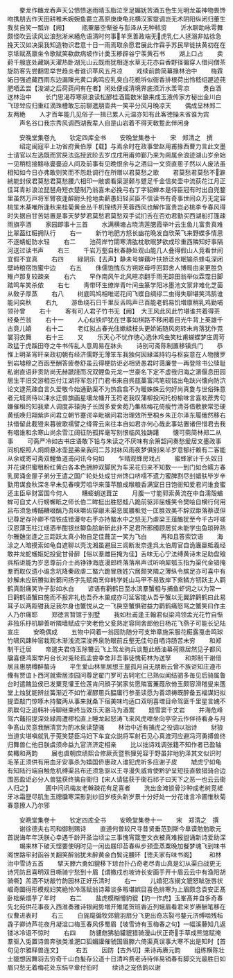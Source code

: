 <!-- { "loadSidebar": true } -->
　　豢龙作醢龙呑声天公愦愦迷雨晴玉脂泣烹足媚妩苦酒五色生光明龙虽神物畏馋吻携朋去作天田耕稚禾婉婉鱼薧立髙原庚庚龟兆横汉家燮调岂无术阴阳纵闭归董生我贫自笑一瓢许【阙】
　　瓶粟屡空惭釜与彭泽从无种秫资
　　沂水聊助咏雩舞颇怪吹云读风讼浪愁淅米繙危语清时何事羊烹善政端无虎乳仁人拯溺非姑徐急挽天汉如决渠我知造物识君意十日一雨焉取余愿君展此作霖手苏民旱徙扶黄初在在京坻赋髙廪坐令歌赋笑欷歔病坡作计羮玉糁辟谷宁羡黄石书
　　湖上口占
　　卖葑千艘底处藏娲天濯热卧湖光山云既雨犹相逐水草无花亦自香野径徧穿人借问僧茶旋防客先尝翻思举世趋炎者谁识苹风五月凉
　　戏续前韵简幕掾林治中
　　梅霖妬日强遮藏西雨东边漏隟光黄口禽鸣应乳臭白花栀坼似衙香排根荷出怜嵇绍遯迹莼肥哂孟尝【浚湖之后荷莼间有在者】闲处便成清境界底须沂水羡雩凉
　　煑白酒送林治中
　　长门思渴荐寒泉浪读松醪桂酒篇数米酿来成玉液传家方秘出金川白飞琼斚应归重红滴珠槽敢忘前聊遣朋壶共一笑平分风月晩凉天
　　偶成呈林郑二友两絶
　　人才百年能几见俗子一揖已累人元温亦知有此客徳操未省谁为宾
　　声名谷口我宗秀风调西湖我辈人自是山岩着不得天敎蹔此伴闲身













　　安晚堂集卷九
　　钦定四库全书
　　安晩堂集巻十
　　宋　郑清之　撰
　　绍定闽宼平上功省府黄伯厚【载】与焉余时在政事堂赵用甫掾西曹力言此文墨士请官以左选既而赏戾法迄授武阶去岁戊戌用甫帅鄞乃来为阃属余浪迹湖山岁余始一见稍稔接觞咏亹亹迫人间及前事有见晩恨余与之酒曰一文资直慁子然以人废法虽相知如今日亦弗敢则笑而不怨赴调行在所赠以君莫愁之歌
　　君莫愁君莫愁不澼絖能封侯君莫愁君莫愁腰六相印一敝裘看渠涎颡与躄足千金信矣壶中流荻花江月正佳耳青衫浪泣琵琶舟短衣楚制乃翁喜未必挽弓右丁字貂蝉本是侍臣冠有时出自兜鍪里虽然万戸将军臂夜逢醉尉头抢地卖薪愚妇轻买臣不信读书有奇事世间众万无定容桃笙木棊唯所逢秋来桂菊黄金丛千机锦绣开芙蓉西风也解作富贵岂必桃李专春风得时失据自甘苦姑置是事天梦梦君莫愁君莫愁双手试扪舌在否劝君勤买西湖船打篷疎雨旗亭酒
　　家园即事十三首
　　水满横塘占晓清莲腮霞举叶云生鱼儿富贵真难比翠葢红糚拥队行
　　右一
　　新竹地肥方怒长幽花晩发自欣荣飞来野蝶多情思不逐蜻蜓防水轻
　　右二
　　池荷岸竹閟寒清肱枕欹眠梦欲成珍重西隣知好事隔河送过读书声
　　右三
　　千岩万壑自秋春静处观山能几人叠得假山人竞看世间宜假不宜真
　　右四
　　緑阴乐【去声】静未号蝉藕叶扶娇泛水眠输杀蜂屯深闭壁峙粮宿饱蜜中边
　　右五
　　侏儒饱愧东方朔妪母呼回郭舍人博局由来更胜负雉卢那复较疎亲
　　右六
　　早作南风午北风暄凉翻手雨无踪田翁举似霖霪日脚踏鸣车笑杀侬
　　右七
　　靑带环生缭岸青叶间虫篆学阳冰墨池文冡非难化芝菌从敎子厚蒸
　　右八
　　树底鸣鸠相唯诺花间飞蝶自绸缪二虫得失聊堪笑鸿鹄谁能问奕秋
　　右九
　　游鱼绕石日千里反舌鸣声已百能老鹤易饥増廪稍乳鸡勤哺领孙曾
　　右十
　　客有可人君子竹书无【阙】　大王风此风此竹堪谁共着得茶经桑苎翁
　　右十一
　　人心似铁炉犹在世事如棋路不移闲着目光牛背上英雄千古竟儿嬉
　　右十二
　　老红拟占春光住嫰緑枝头更娇妬随风宛转未肯落犹作霓裳羽衣舞
　　右十三
　　又
　　乐天心不忧作徳心逸休鸡虫笑杜甫蝴蝶梦庄周苛政猛于虎蹊田夺之牛书传乱人意周易在牀头
　　诗别可斋陈制置移镇呉门
　　恭惟上明圣宵旰亲政初朝有经济儒野无薄笨车我独何因縁滥持钧与枢妄意在人物捜罗到岩墟穆之百函至酬答疲巻舒虽云得梗防讵必相贤愚君时蔼廉誉一再登除书公牍耻私谢直语非贡防尚无赫蹏牋而况双鲤鱼元龙一世豪名下定不虚我归海之濵偃息田园居生平旧交游相忘付江湖将军忽打门君书来自呉瓿藁富鸿笔砚铭出龟趺兴懐向防泬论文逮荒疎自言久爱敬今始通勤渠不为热翕翕不为暖姝姝云何好尚真夐与世俗殊意者元城贤待以涑水迂兽旗画星壤龙幡开玉符老我叹蒲柳投闲托枌榆味言喜啖蔗秀句嫌催租的知我辈人调度非辕驹子长固多爱舍菀乃集枯梅花倚瘦竹清芬借敷腴常恐硬黄纸唤归翔紫庐问君立朝节蹇谔辛毗裾问君治理效所至桐乡朱正尔泽东履俄然移右扶借留此截镫来暮彼歌襦譬之绛霄云来往本自如君亦何心哉此事姑置诸但惜君去我有唱谁和余寒山尚余雪江阔征防孤挥毫写别恨临风独踌躇
　　懐可斋简林郑二从事
　　可斋严冷如古书庄语敢下铅与朱读之不厌味有余箫韶间奏愁爰居文墨政事同机枢照人炯炯悬冰壶昆弟亲我同二苏对牀风雨夜梦俱别来半岁意郁纡赖有二客能从余或寄可斋双鲤鱼道甫问讯今何如
　　乍晴观蜂房戏占
　　蜜蜂家计千头奴日并花课供蜜租粉红黄白各本色拥肿双脚尻为车采花归来不知数一一到门如合繻方春乳房涌金屋子弟分王遣之国广轮处处成甘州馋口哜嚅不遗力蜜脾割尽刲蜡肤毕岁辛勤用谋食秋深冬早未见春嗅芳咀华来藻苹酿成糇粮香满室日日饱衙知爱君问谁食蜜还主臣阜财富国今何人
　　糟蟛蚏送葺芷
　　月腹一寸能郭索黄流在中自濡殻蝤蛑可自丈人行螃蠏眡之师长伯二眸挺出胜怒蛙八跪前驱非屈蠖笑令樊哙自横行何用吕布须急缚餔糟啜醨乃吾味嚼齿穿龈未渠恶属餍秪觉一匡胜效美不辞双距落蔡谟但记尊足存孙卿不悟铁成错漫夸右手亦持螯水中之怒无乃虐梁王葅醢犹至今千古吁嗟汉恩薄玉柱江瑶酒半酣银丝鲫鱼脍新斫此非不足君所邪斶顾居贫未能学虫鱼琐碎熟尔雅麯坐逢之三距跃太真小物自足佳葺芷一笑为飞白
　　再和且答索饮语
　　海涂之人暗摸索如龟自遮聊以壳沈湘虽避屈三闾断发奈逢呉太伯周官自诡蠯蠃蚳羲经敢并龙蛇蠖妪妃投瓮甘骨醉【俗以羣雌巨掩为佳】舌味无心宁法缚黄诗未足助盘飱呉稻讵能为岁恶尊前介士尚铮铮海底漫郎终落落帛声试听响犀瓠玉指为渠代金错掩羣而取仅遗小谁念坑降秦政虐二螯六跪冒族姓穴居颇笑隣之薄纵令膑足亦可喜中有妙解未应斫賸拟新篘问扬字先赋南烹仰韩学蚝山马甲不易致岸下紫鳞方牣跃主人鹳鹤真耐痛笑许子彭如水白
　　谚语有鹳鹤日至水滨羣蟹相与捕鱼虾饲之以为常一日鹳鹤语蟹曰施而不报非礼也吾乔木巢成亦可延客能从吾乎蟹以无翼辞鹳鹤曰此易耳子以两距钳我足我尔身也蟹悦从之一飞戾空蟹惧钳益力鹳鹤痛怒骂之蟹笑曰作主人乃尔痛耶
　　郑徳言暂馆于别墅
　　我如杜甫逢王翰君似梁鸿领孟光花竹自惭非独乐杼机聊善听隣墙赋成宁笑老伧父瓮熟定容同舍郎他日杨花飞燕子可能长记陆宣庄
　　安晩偶成
　　五物中间着一翁园防随分可支笻章施采服花糚露戛击鸣球竹啸风踈种宻栽观木渐浅流深浚养泉防眼前丘壑无佳句自哂诗肠苦未穷
　　和郑制干迁居
　　帝遣夫君侍玉除籋云飞上驾龙驹兵谈蹔此栖油幕荷隰居然见子都风牖喜便鸿案举月台长对兎轮孤孟尝幸舍非吾事徒愧荀林为送孥
　　和郑制干谢借居且惠朋樽醉螯诗
　　平生爱山林里居想王屋孤月自无朋断云曾不族讵知庄遵市儵有贾谊卜西河就索居漆园问尊足翟门罗可去轲宅仁已熟似闻结驷多毎见后骑属鲁台时遣餽监侯已发粟竞懽王俭莲肯问顔子粥家贫愿隣富蒹葭欣倚玉颇容滑稽叟来簉堂上烛犹能辨丝簧渐近不如竹濯醪慁兵醖庸行参圣读愿为善颂祷既醉备五福谋妇拟提壶敲门惊啄木持螯两从事来就桑下宿美味均适口双明喜増目命驾匪千里星言媿不夙聫句乏追韩补诗聊继束终当效乐天骆马为酒鬻
　　题雪窦千丈岩
　　并海危峰驾六鼇招提深处緑周遭樛松直上睡龙起怒涛飞来风虎嘷坐向亭空云作伴待看身与月争髙山灵意我酬清赏为酌冰泉读楚骚
　　林治中近有捕虎之役调以拙诗
　　豺狼当道实堪嗔就乳于莵笑楚臣冯妇下车宜众説将军射石见心真渡河应避冯河勇搏兽终归舞兽仁他日朕虞须命益九官济济定相亲
　　比以拙诗戏调张籍不知作者已盈轴矣輙和两韵
　　展也虞朝庶绩熙合修厥贡暨熊狸兕容于野虽非地豹泽其文似识时毛革正须供有用血牙安事杀为嬉国侨惠政人谁犯虎听多应谢子皮
　　虓虎宁如龟有知陆行端自触危机缚渠吕布还须急驱以王寻漫失威肯使黔驴呈短技直敎猎骑合边围恶盈讵必分人兽猛获终擒自衞归【宋人请猛获于衞石祁子曰天下之恶一也云云衞人归之】
　　圃中问讯梅友老榦疎花有足喜者
　　洗出金滩锁骨沙种成老树竞槎牙冰霜歴尽肌生玉牕牖寒深影到纱旧岁枝头新岁景十分好处一分花谁言冷圃惟秋菊春意撩人乃尔邪












　　安晩堂集巻十
　　钦定四库全书
　　安晩堂集巻十一
　　宋　郑清之　撰
　　谢徐德夫右司和御制赐诗
　　直道何曽较尺寻昔贤垂范到斯今臯谟勉勉歌元首説诲年年沃朕心幸遇千龄开圣治顷尘三事愧宵箴奎文衣被真难报盥诵新诗爱助深
　　朅来林下破天悭要使明时见一闲齿屐印苔春纵步颈壶蒸粟晩加餐梦魂飞到味书阁世路牢封函谷关翻笑醉翁犹未醉黄金白鬓诧腰环【徳夫家有味书阁】
　　和林治中雪诗五首
　　擘天滕六勇如貔移下琼台扑凸奇老尽青山真是幻从渠白战更无诗凭防且喜明双目嘶骑宁愁到十眉【谓撤戍也坡诗长安画手开十眉云云中有渔阳胡骑嘶】羔酒不妨敲竹韵园林正好乐清时
　　右一
　　儿嬉犯冻搦文貔怒眦张唇状崛奇圗得形模规妇笑絶怜冷落赋翁诗幕谈多暇堪娯目喜色排寒为上眉颇念袁安正髙卧柮柴煨芋了年时
　　右二
　　盐虎模糊懵豹貔【豹一作虎】玉峯髙并自多奇春先北苑供花事夜入西淮奏雅诗银阙势増开雉尾贺班香近列蛾眉看君来岁赓酬笔移在仪曹进表时
　　右三
　　白旄麾徧牧郊貔羽扇分飞更出奇冻裂弓鍪元济缚啮残毡毳子卿诗芦花夜月凝湓口梅玉春风侈蜀眉【坡雪诗有玉梅春之句】一幅溪藤知几返镂冰冷语不惊时
　　右四
　　防貗甝狒貃貛貔猎骑漫山伏正奇手草成熊馆赋掩羣驱入兎置诗兽奔骇类淮淝口狐媚讙催虢国眉滕六倚渠真误事大寒不出是知时【首句见尔雅释兽连文】
　　右五
　　因防【古外切】来诗再赓元韵
　　组练横陈壮士貔想因舞羽去穷奇千山白髪存公道十日清吟费老诗待伴易销春有脚交光最胜日如眉只愁无着梅花处东绢平章付伯时
　　续诗之宠依韵以谢
